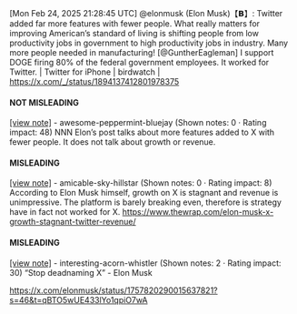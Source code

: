 [Mon Feb 24, 2025 21:28:45 UTC] @elonmusk (Elon Musk)【𝗕】: Twitter added far more features with fewer people.  What really matters for improving American’s standard of living is shifting people from low productivity jobs in government to high productivity jobs in industry.  Many more people needed in manufacturing! [@GuntherEagleman] I support DOGE firing 80% of the federal government employees.  It worked for Twitter. | Twitter for iPhone | birdwatch | https://x.com/_/status/1894137412801978375

#### NOT MISLEADING

[[view note]](https://x.com/i/birdwatch/n/1894176531800625291) - awesome-peppermint-bluejay (Shown notes: 0 · Rating impact: 48)
NNN Elon’s post talks about more features added to X with fewer people. It does not talk about growth or revenue.

#### MISLEADING

[[view note]](https://x.com/i/birdwatch/n/1894172756545343952) - amicable-sky-hillstar (Shown notes: 0 · Rating impact: 8)
According to Elon Musk himself, growth on X is stagnant and revenue is unimpressive. The platform is barely breaking even, therefore is strategy have in fact not worked for X. https://www.thewrap.com/elon-musk-x-growth-stagnant-twitter-revenue/

#### MISLEADING

[[view note]](https://x.com/i/birdwatch/n/1894207587697959152) - interesting-acorn-whistler (Shown notes: 2 · Rating impact: 30)
“Stop deadnaming X” - Elon Musk

https://x.com/elonmusk/status/1757820290015637821?s=46&t=qBTO5wUE433lYo1qpiO7wA
